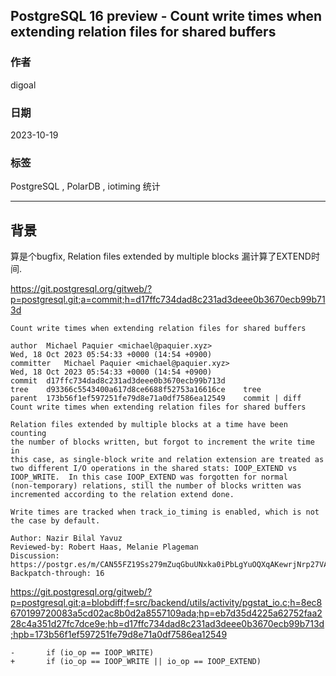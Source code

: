 ## PostgreSQL 16 preview - Count write times when extending relation files for shared buffers    
                  
### 作者                  
digoal                  
                  
### 日期                  
2023-10-19                  
                  
### 标签                  
PostgreSQL , PolarDB , iotiming 统计              
                  
----                  
                  
## 背景    
算是个bugfix, Relation files extended by multiple blocks  漏计算了EXTEND时间.    
  
https://git.postgresql.org/gitweb/?p=postgresql.git;a=commit;h=d17ffc734dad8c231ad3deee0b3670ecb99b713d  
```  
Count write times when extending relation files for shared buffers  
  
author	Michael Paquier <michael@paquier.xyz>	  
Wed, 18 Oct 2023 05:54:33 +0000 (14:54 +0900)  
committer	Michael Paquier <michael@paquier.xyz>	  
Wed, 18 Oct 2023 05:54:33 +0000 (14:54 +0900)  
commit	d17ffc734dad8c231ad3deee0b3670ecb99b713d  
tree	d93366c5543400a617d8ce6688f52753a16616ce	tree  
parent	173b56f1ef597251fe79d8e71a0df7586ea12549	commit | diff  
Count write times when extending relation files for shared buffers  
  
Relation files extended by multiple blocks at a time have been counting  
the number of blocks written, but forgot to increment the write time in  
this case, as single-block write and relation extension are treated as  
two different I/O operations in the shared stats: IOOP_EXTEND vs  
IOOP_WRITE.  In this case IOOP_EXTEND was forgotten for normal  
(non-temporary) relations, still the number of blocks written was  
incremented according to the relation extend done.  
  
Write times are tracked when track_io_timing is enabled, which is not  
the case by default.  
  
Author: Nazir Bilal Yavuz  
Reviewed-by: Robert Haas, Melanie Plageman  
Discussion: https://postgr.es/m/CAN55FZ19Ss279mZuqGbuUNxka0iPbLgYuOQXqAKewrjNrp27VA@mail.gmail.com  
Backpatch-through: 16  
```  
  
https://git.postgresql.org/gitweb/?p=postgresql.git;a=blobdiff;f=src/backend/utils/activity/pgstat_io.c;h=8ec8670199720083a5cd02ac8b0d2a8557109ada;hp=eb7d35d4225a62752faa228c4a351d27fc7dce9e;hb=d17ffc734dad8c231ad3deee0b3670ecb99b713d;hpb=173b56f1ef597251fe79d8e71a0df7586ea12549  
```  
-       if (io_op == IOOP_WRITE)  
+       if (io_op == IOOP_WRITE || io_op == IOOP_EXTEND)  
```  
    
